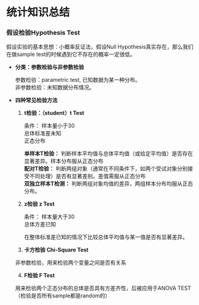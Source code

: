 # 统计知识总结

### 假设检验Hypothesis Test

假设实验的基本思想：小概率反证法，假设Null Hypothesis真实存在，那么我们在做sample test的时候遇到它不存在的概率一定很低。

- **分类：参数检验与非参数检验**

  参数检验：parametric test, 已知数据为某一种分布。 \
  非参数检验：未知数据分布情况。

- **四种常见检验方法**

  1. **t检验：（student）t Test**

      条件：
      样本量小于30 \
      总体标准差未知 \
      正态分布

      **单样本T检验：** 判断样本平均值与总体平均值（或给定平均值）是否存在显著差异。样本分布服从正态分布 \
      **配对T检验：** 判断两组对象（通常在不同条件下，如两个受试对象分别接受不同处理）是否有显著差别。差值需服从正态分布 \
      **双独立样本T检测：** 判断两组对象均值的差异，两组样本分布均服从正态分布。

  2. **z检验 z Test**   

      条件：
      样本量大于30 \
      总体方差已知

      在整体标准差已知的情况下比较总体平均值与某一值是否有显著差异。

  3. **卡方检验 Chi-Square Test**

    非参数检验，用来检验两个变量之间是否有关系

  4. **F检验 F Test**

    用来检验两个正态分布的总体是否具有方差齐性，后被应用于ANOVA TEST（检验是否所有sample都是random的）
